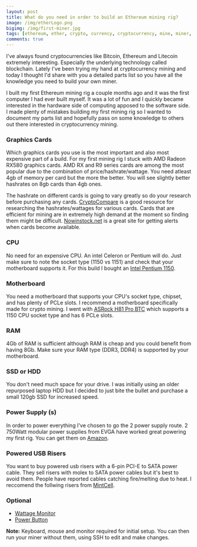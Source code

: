 ```yaml
---
layout: post
title: What do you need in order to build an Ethereum mining rig?
image: /img/etherLogo.png
bigimg: /img/first-miner.jpg
tags: [ethereum, ether, crypto, currency, cryptocurrency, mine, miner, mining, graphics cards, bitcoin]
comments: true
---
```


I've always found cryptocurrencies like Bitcoin, Ethereum and Litecoin extremely interesting. Especially the underlying technology called blockchain. 
Lately I've been trying my hand at cryptocurrency mining and today I thought I'd share with you a detailed parts list so you have all the knowledge you need to build your own miner. 

I built my first Ethereum mining rig a couple months ago and it was the first computer I had ever built myself. 
It was a lot of fun and I quickly became interested in the hardware side of computing apposed to the software side.
I made plenty of mistakes building my first mining rig so I wanted to document my parts list and hopefully pass on some knowledge to others out there interested in cryptocurrency mining.

### Graphics Cards
Which graphics cards you use is the most important and also most expensive part of a build. For my first mining rig I stuck with AMD Radeon RX580 graphics cards. 
AMD RX and R9 series cards are among the most popular due to the combination of price/hashrate/wattage. 
You need atleast 4gb of memory per card but the more the better. You will see slightly better hashrates on 8gb cards than 4gb ones. 

The hashrate on different cards is going to vary greatly so do your research before purchasing any cards. 
<a href="https://www.cryptocompare.com/">CryptoCompare</a> is a good resource for researching the hashrates/wattages for various cards. 
Cards that are efficient for mining are in extremely high demand at the moment so finding them might be difficult. <a href="http://www.nowinstock.net/">Nowinstock.net</a> is a great site for getting alerts when cards become available.

### CPU
No need for an expensive CPU. An intel Celeron or Pentium will do. Just make sure to note the socket type (1150 vs 1151) and check that your motherboard supports it.
For this build I bought an <a href="https://www.amazon.com/gp/product/B00EF1G9DW/ref=oh_aui_detailpage_o01_s00?ie=UTF8&psc=1" >Intel Pentium 1150</a>.
					
### Motherboard
You need a motherboard that supports your CPU's socket type, chipset, and has plenty of PCLe slots. I recommend a motherboard specifically made for crypto mining. 
I went with <a href="https://www.amazon.com/gp/product/B00EF1G9DW/ref=oh_aui_detailpage_o01_s00?ie=UTF8&psc=1">ASRock H81 Pro BTC</a> which supports a 1150 CPU socket type and has 6 PCLe slots.

### RAM
4Gb of RAM is sufficient although RAM is cheap and you could benefit from having 8Gb. Make sure your RAM type (DDR3, DDR4) is supported by your motherboard.

### SSD or HDD
You don't need much space for your drive. I was initially using an older repurposed laptop HDD but I decided to just bite the bullet and purchase a small 120gb SSD for increased speed.

### Power Supply (s)
In order to power everything I've chosen to go the 2 power supply route. 2 750Watt modular power supplies from EVGA have worked great powering my first rig.
You can get them on <a href="https://www.amazon.com/gp/product/B017HA3RGE/ref=oh_aui_detailpage_o06_s00?ie=UTF8&psc=1">Amazon</a>.

### Powered USB Risers
You want to buy powered usb risers with a 6-pin PCI-E to SATA power cable. They sell risers with molex to SATA power cables but it's best to avoid them. 
People have reported cables catching fire/melting due to heat. 
I reccomend the follwing risers from <a href="https://www.amazon.com/gp/product/B06ZY2R85P/ref=crt_ewc_title_oth_2?ie=UTF8&psc=1&smid=A12GMIJD0C8L78">MintCell</a>.

### Optional
* <a href="https://www.amazon.com/gp/product/B00009MDBU/ref=oh_aui_detailpage_o04_s00?ie=UTF8&psc=1">Wattage Monitor</a>
* <a href="https://www.amazon.com/gp/product/B01LMZZFWO/ref=oh_aui_detailpage_o00_s00?ie=UTF8&psc=1">Power Button</a>

**Note:** Keyboard, mouse and monitor required for initial setup. You can then run your miner without them, using SSH to edit and make changes.